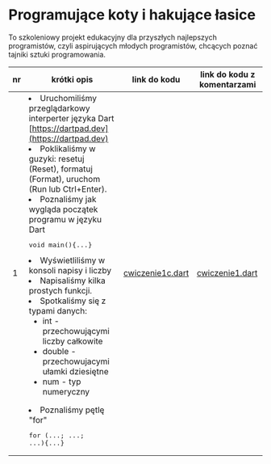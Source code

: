 # Programujące koty i hakujące łasice
To szkoleniowy projekt edukacyjny dla przyszłych najlepszych programistów, czyli aspirujących młodych programistów, chcących poznać tajniki sztuki programowania.

|nr|krótki opis|link do kodu|link do kodu z komentarzami|
|-|-|-|-|
|1|<li>Uruchomiliśmy przeglądarkowy interperter języka Dart [https://dartpad.dev](https://dartpad.dev) <li>Poklikaliśmy w guzyki: resetuj (Reset), formatuj (Format), uruchom (Run lub Ctrl+Enter). <li>Poznaliśmy jak wygląda początek programu w języku Dart <pre>void main(){...}</pre><li> Wyświetliliśmy w konsoli napisy i liczby <li>Napisaliśmy kilka prostych funkcji. <li>Spotkaliśmy się z typami danych:<ul><li>int - przechowującymi liczby całkowite<li>double - przechowujacymi ułamki dziesiętne<li>num - typ numeryczny</ul><li>Poznaliśmy pętlę "for"<pre>for (...; ...; ...){...}</pre>|[cwiczenie1c.dart](cwiczenia/dartpad/cwiczenie1.dart)|[cwiczenie1.dart](cwiczenia/dartpad/cwiczenie1c.dart)|

